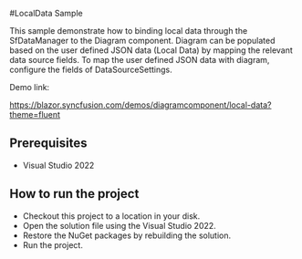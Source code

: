 #LocalData Sample

This sample demonstrate how to binding local data through the SfDataManager to the Diagram component. Diagram can be populated based on the user defined JSON data (Local Data) by mapping the relevant data source fields. To map the user defined JSON data with diagram, configure the fields of DataSourceSettings.

Demo link: 

https://blazor.syncfusion.com/demos/diagramcomponent/local-data?theme=fluent

## Prerequisites

* Visual Studio 2022

## How to run the project

* Checkout this project to a location in your disk.
* Open the solution file using the Visual Studio 2022.
* Restore the NuGet packages by rebuilding the solution.
* Run the project.
